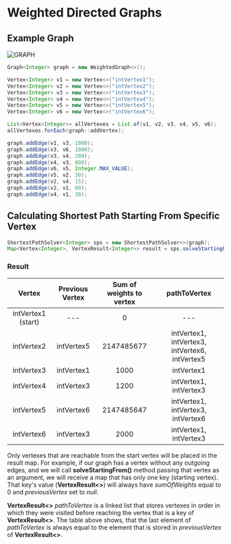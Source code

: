 # Weighted Directed Graphs

## Example Graph

![GRAPH](https://github.com/Echelon133/WeightedGraphShortestPath/blob/master/graph_example/int_graph.png)

```java
Graph<Integer> graph = new WeightedGraph<>();

Vertex<Integer> v1 = new Vertex<>("intVertex1");
Vertex<Integer> v2 = new Vertex<>("intVertex2");
Vertex<Integer> v3 = new Vertex<>("intVertex3");
Vertex<Integer> v4 = new Vertex<>("intVertex4");
Vertex<Integer> v5 = new Vertex<>("intVertex5");
Vertex<Integer> v6 = new Vertex<>("intVertex6");

List<Vertex<Integer>> allVertexes = List.of(v1, v2, v3, v4, v5, v6);
allVertexes.forEach(graph::addVertex);

graph.addEdge(v1, v3, 1000);
graph.addEdge(v3, v6, 1000);
graph.addEdge(v3, v4, 200);
graph.addEdge(v4, v3, 800);
graph.addEdge(v6, v5, Integer.MAX_VALUE);
graph.addEdge(v5, v2, 30);
graph.addEdge(v2, v4, 15);
graph.addEdge(v2, v1, 80);
graph.addEdge(v4, v1, 30);
```

## Calculating Shortest Path Starting From Specific Vertex

```java
ShortestPathSolver<Integer> sps = new ShortestPathSolver<>(graph);
Map<Vertex<Integer>, VertexResult<Integer>> result = sps.solveStartingFrom(v1);
```
### Result

|       Vertex       | Previous Vertex | Sum of weights to vertex | pathToVertex                                   |
|:------------------:|:---------------:|:------------------------:|:----------------------------------------------:|
| intVertex1 (start) |       ---       |             0            | ---                                            |
|     intVertex2     |    intVertex5   |        2147485677        | intVertex1, intVertex3, intVertex6, intVertex5 |
|     intVertex3     |    intVertex1   |           1000           | intVertex1                                     |
|     intVertex4     |    intVertex3   |           1200           | intVertex1, intVertex3                         |
|     intVertex5     |    intVertex6   |        2147485647        | intVertex1, intVertex3, intVertex6             |
|     intVertex6     |    intVertex3   |           2000           | intVertex1, intVertex3                         |


Only vertexes that are reachable from the start vertex will be placed in the result map.
For example, if our graph has a vertex without any outgoing edges, and we will call **solveStartingFrom()** method passing that 
vertex as an argument, we will receive a map that has only one key (starting vertex). That key's value (**VertexResult<>**) will always have *sumOfWeights* equal to 0 and *previousVertex* set to *null*.

**VertexResult<>** *pathToVertex* is a linked list that stores vertexes in order in which they were visited before 
reaching the vertex that is a key of **VertexResult<>**. The table above shows, that the last element of *pathToVertex*
is always equal to the element that is stored in *previousVertex* of **VertexResult<>**. 
